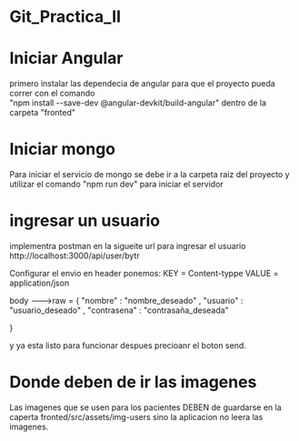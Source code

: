 # Git_Practica_II
# Iniciar Angular
primero instalar las dependecia de angular para que el proyecto pueda correr con el comando  
"npm install --save-dev @angular-devkit/build-angular" dentro de la carpeta "fronted"
# Iniciar mongo 
Para iniciar el servicio de mongo se debe ir a la carpeta raiz del proyecto y utilizar el comando
"npm run dev" para iniciar el servidor  

# ingresar un usuario 
implementra postman en la sigueite url para ingresar el usuario 
http://localhost:3000/api/user/bytr

Configurar el envio 
en header ponemos:
KEY  = Content-typpe
VALUE = application/json

body --->raw = 
{
    "nombre" :       "nombre_deseado"  ,
    "usuario" :      "usuario_deseado"    ,
    "contrasena" :   "contrasaña_deseada"  
    
}

y ya esta listo para funcionar despues precioanr el boton send.

# Donde deben de ir las imagenes 
Las imagenes que se usen para los pacientes DEBEN de guardarse en la caperta
fronted/src/assets/img-users sino la aplicacion no leera las imagenes.
